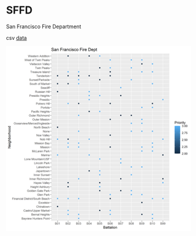 # SFFD
San Francisco Fire Department

csv [data](https://raw.githubusercontent.com/NicJC/SFFD/main/San%20Francisco%20Fire%20Dept.csv)

![](https://github.com/NicJC/SFFD/blob/main/San%20Francisco%20Fire%20Dept.png)
